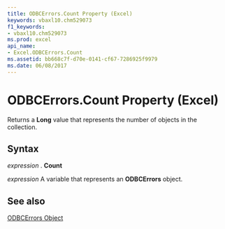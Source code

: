 ```yaml
---
title: ODBCErrors.Count Property (Excel)
keywords: vbaxl10.chm529073
f1_keywords:
- vbaxl10.chm529073
ms.prod: excel
api_name:
- Excel.ODBCErrors.Count
ms.assetid: bb668c7f-d70e-0141-cf67-7286925f9979
ms.date: 06/08/2017
---
```



# ODBCErrors.Count Property (Excel)

Returns a  **Long** value that represents the number of objects in the collection.


## Syntax

 _expression_ . **Count**

 _expression_ A variable that represents an **ODBCErrors** object.


## See also


[ODBCErrors Object](Excel.ODBCErrors.md)

